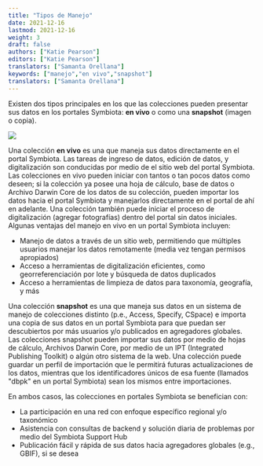 ```yaml
---
title: "Tipos de Manejo"
date: 2021-12-16
lastmod: 2021-12-16
weight: 3
draft: false
authors: ["Katie Pearson"]
editors: ["Katie Pearson"]
translators: ["Samanta Orellana"]
keywords: ["manejo","en vivo","snapshot"]
translators: ["Samanta Orellana"]
---
```


Existen dos tipos principales en los que las colecciones pueden presentar sus datos en los portales Symbiota: **en vivo** o como una **snapshot** (imagen o copia).

![](/img/asu_live_managed.png)

Una colección **en vivo** es una que maneja sus datos directamente en el portal Symbiota. Las tareas de ingreso de datos, edición de datos, y digitalización son conducidas por medio de el sitio web del portal Symbiota. Las colecciones en vivo pueden iniciar con tantos o tan pocos datos como deseen; si la colección ya posee una hoja de cálculo, base de datos o Archivo Darwin Core de los datos de su colección, pueden importar los datos hacia el portal Symbiota y manejarlos directamente en el portal de ahí en adelante. Una colección también puede iniciar el proceso de digitalización (agregar fotografías) dentro del portal sin datos iniciales. Algunas ventajas del manejo en vivo en un portal Symbiota incluyen:
 * Manejo de datos a través de un sitio web, permitiendo que múltiples usuarios manejar los datos remotamente (media vez tengan permisos apropiados)
 * Acceso a herramientas de digitalización eficientes, como georreferenciación por lote y búsqueda de datos duplicados
 * Acceso a herramientas de limpieza de datos para taxonomía, geografía, y más
 

Una colección **snapshot** es una que maneja sus datos en un sistema de manejo de colecciones distinto (p.e., Access, Specify, CSpace) e importa una copia de sus datos en un portal Symbiota para que puedan ser descubiertos por más usuarios y/o publicados en agregadores globales. Las colecciones snapshot pueden importar sus datos por medio de hojas de cálculo, Archivos Darwin Core, por medio de un IPT (Integrated Publishing Toolkit) o algún otro sistema de la web. Una colección puede guardar un perfil de importación que le permitirá futuras actualizaciones de los datos, mientras que los identificadores únicos de esa fuente (llamados "dbpk" en un portal Symbiota) sean los mismos entre importaciones.

En ambos casos, las colecciones en portales Symbiota se benefician con:
 * La participación en una red con enfoque específico regional y/o taxonómico
 * Asistencia con consultas de backend y solución diaria de problemas por medio del Symbiota Support Hub
 * Publicación fácil y rápida de sus datos hacia agregadores globales (e.g., GBIF), si se desea 
